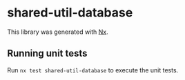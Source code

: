 # shared-util-database

This library was generated with [Nx](https://nx.dev).

## Running unit tests

Run `nx test shared-util-database` to execute the unit tests.
